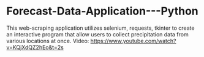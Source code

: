 # Forecast-Data-Application---Python
This web-scraping application utilizes selenium, requests, tkinter to create an interactive program that allow users to collect precipitation data from various locations at once.
Video: https://www.youtube.com/watch?v=KQjXdQZ2hEo&t=2s

